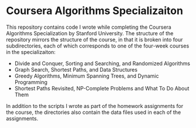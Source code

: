 # Coursera Algorithms Specializaiton

This repository contains code I wrote while completing the Coursera Algorithms Specialization by Stanford University. The structure of the repository mirrors the structure of the course, in that it is broken into four subdirectories, each of which corresponds to one of the four-week courses in the specializaiton:

- Divide and Conquer, Sorting and Searching, and Randomized Algorithms
- Graph Search, Shortest Paths, and Data Structures
- Greedy Algorithms, Minimum Spanning Trees, and Dynamic Programming
- Shortest Paths Revisited, NP-Complete Problems and What To Do About Them

In addition to the scripts I wrote as part of the homework assignments for the course, the directories also contain the data files used in each of the assignments.

